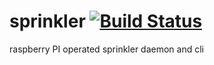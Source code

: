 # sprinkler [![Build Status](https://travis-ci.org/peter-vaczi/sprinkler.svg?branch=travis)](https://travis-ci.org/peter-vaczi/sprinkler)
raspberry PI operated sprinkler daemon and cli
